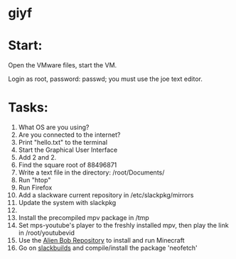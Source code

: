 # giyf
<h1>Start:</h1>
<p>Open the VMware files, start the VM.</p>
<p>Login as root, password: passwd; you must use the joe text editor.</p>
<h1>Tasks:</h1>
<ol>
  <li>What OS are you using?</li>
  <li>Are you connected to the internet?</li>
  <li>Print "hello.txt" to the terminal</li>
  <li>Start the Graphical User Interface </li>
  <li>Add 2 and 2. </li>
  <li>Find the square root of 88496871</li>
  <li>Write a text file in the directory: /root/Documents/</li>
  <li>Run "htop"</li>
  <li>Run Firefox</li>
  <li>Add a slackware current repository in /etc/slackpkg/mirrors</li>
  <li>Update the system with slackpkg<li>
  <li>Install the precompiled mpv package in /tmp</li>
  <li>Set mps-youtube's player to the freshly installed mpv, then play the link in /root/youtubevid</li>
  <li>Use the <a href=http://www.slackware.com/~alien/slackbuilds>Alien Bob Repository</a> to install and run Minecraft</li>
  <li>Go on <a href=https://slackbuilds.org>slackbuilds</a> and compile/install the package 'neofetch'</li>
</ol>
